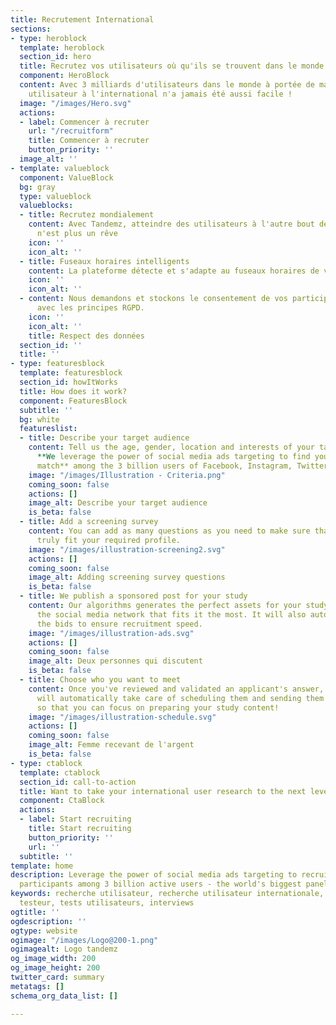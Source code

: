 ```yaml
---
title: Recrutement International
sections:
- type: heroblock
  template: heroblock
  section_id: hero
  title: Recrutez vos utilisateurs où qu'ils se trouvent dans le monde
  component: HeroBlock
  content: Avec 3 milliards d'utilisateurs dans le monde à portée de main, la recherche
    utilisateur à l'international n'a jamais été aussi facile !
  image: "/images/Hero.svg"
  actions:
  - label: Commencer à recruter
    url: "/recruitform"
    title: Commencer à recruter
    button_priority: ''
  image_alt: ''
- template: valueblock
  component: ValueBlock
  bg: gray
  type: valueblock
  valueblocks:
  - title: Recrutez mondialement
    content: Avec Tandemz, atteindre des utilisateurs à l'autre bout de la planète
      n'est plus un rêve
    icon: ''
    icon_alt: ''
  - title: Fuseaux horaires intelligents
    content: La plateforme détecte et s'adapte au fuseaux horaires de vos participants.
    icon: ''
    icon_alt: ''
  - content: Nous demandons et stockons le consentement de vos participants en accord
      avec les principes RGPD.
    icon: ''
    icon_alt: ''
    title: Respect des données
  section_id: ''
  title: ''
- type: featuresblock
  template: featuresblock
  section_id: howItWorks
  title: How does it work?
  component: FeaturesBlock
  subtitle: ''
  bg: white
  featureslist:
  - title: Describe your target audience
    content: Tell us the age, gender, location and interests of your target profile.
      **We leverage the power of social media ads targeting to find you the perfect
      match** among the 3 billion users of Facebook, Instagram, Twitter and LinkedIn.
    image: "/images/Illustration - Criteria.png"
    coming_soon: false
    actions: []
    image_alt: Describe your target audience
    is_beta: false
  - title: Add a screening survey
    content: You can add as many questions as you need to make sure that applicants
      truly fit your required profile.
    image: "/images/illustration-screening2.svg"
    actions: []
    coming_soon: false
    image_alt: Adding screening survey questions
    is_beta: false
  - title: We publish a sponsored post for your study
    content: Our algorithms generates the perfect assets for your study and chooses
      the social media network that fits it the most. It will also automatically adjust
      the bids to ensure recruitment speed.
    image: "/images/illustration-ads.svg"
    actions: []
    coming_soon: false
    image_alt: Deux personnes qui discutent
    is_beta: false
  - title: Choose who you want to meet
    content: Once you've reviewed and validated an applicant's answer, the platform
      will automatically take care of scheduling them and sending them reminders,
      so that you can focus on preparing your study content!
    image: "/images/illustration-schedule.svg"
    actions: []
    coming_soon: false
    image_alt: Femme recevant de l'argent
    is_beta: false
- type: ctablock
  template: ctablock
  section_id: call-to-action
  title: Want to take your international user research to the next level?
  component: CtaBlock
  actions:
  - label: Start recruiting
    title: Start recruiting
    button_priority: ''
    url: ''
  subtitle: ''
template: home
description: Leverage the power of social media ads targeting to recruit the perfect
  participants among 3 billion active users - the world's biggest panel.
keywords: recherche utilisateur, recherche utilisateur internationale, recrutement
  testeur, tests utilisateurs, interviews
ogtitle: ''
ogdescription: ''
ogtype: website
ogimage: "/images/Logo@200-1.png"
ogimagealt: Logo tandemz
og_image_width: 200
og_image_height: 200
twitter_card: summary
metatags: []
schema_org_data_list: []

---
```

